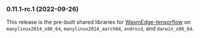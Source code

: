 ### 0.11.1-rc.1 (2022-09-26)

This release is the pre-built shared libraries for [WasmEdge-tensorflow](https://github.com/second-state/WasmEdge-tensorflow) on `manylinux2014_x86_64`, `manylinux2014_aarch64`, `android`, and `darwin_x86_64`.
